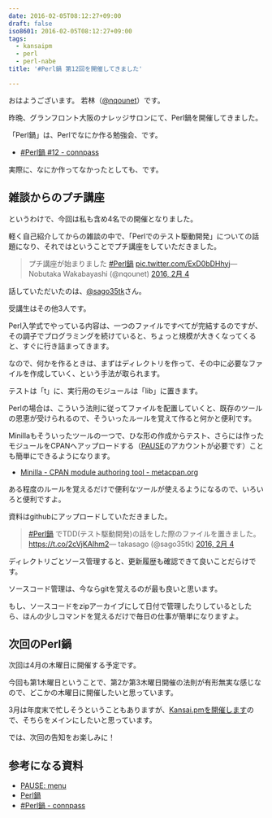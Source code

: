 ```yaml
---
date: 2016-02-05T08:12:27+09:00
draft: false
iso8601: 2016-02-05T08:12:27+09:00
tags:
  - kansaipm
  - perl
  - perl-nabe
title: '#Perl鍋 第12回を開催してきました'

---
```


おはようございます。
若林（<a href="https://twitter.com/nqounet">@nqounet</a>）です。

昨晩、グランフロント大阪のナレッジサロンにて、Perl鍋を開催してきました。

「Perl鍋」は、Perlでなにか作る勉強会、です。

<ul>
<li><a href="https://perlnabe.connpass.com/event/24946/">#Perl鍋 #12 - connpass</a></li>
</ul>

実際に、なにか作ってなかったとしても、です。



<h2>雑談からのプチ講座</h2>

というわけで、今回は私も含め4名での開催となりました。

軽く自己紹介してからの雑談の中で、「Perlでのテスト駆動開発」についての話題になり、それではということでプチ講座をしていただきました。

<blockquote class="twitter-tweet" data-lang="ja"><p lang="ja" dir="ltr">プチ講座が始まりました <a href="https://twitter.com/hashtag/Perl%E9%8D%8B?src=hash">#Perl鍋</a> <a href="https://t.co/ExD0bDHhyj">pic.twitter.com/ExD0bDHhyj</a>&mdash; Nobutaka Wakabayashi (@nqounet) <a href="https://twitter.com/nqounet/status/695192688434376704">2016, 2月 4</a></blockquote>

話していただいたのは、<a href="https://twitter.com/sago35tk">@sago35tk</a>さん。

受講生はその他3人です。

Perl入学式でやっている内容は、一つのファイルですべてが完結するのですが、その調子でプログラミングを続けていると、ちょっと規模が大きくなってくると、すぐに行き詰まってきます。

なので、何かを作るときは、まずはディレクトリを作って、その中に必要なファイルを作成していく、という手法が取られます。

テストは「t」に、実行用のモジュールは「lib」に置きます。

Perlの場合は、こういう法則に従ってファイルを配置していくと、既存のツールの恩恵が受けられるので、そういったルールを覚えて作ると何かと便利です。

Minillaもそういったツールの一つで、ひな形の作成からテスト、さらには作ったモジュールをCPANへアップロードする（<a href="https://pause.perl.org">PAUSE</a>のアカウントが必要です）ことも簡単にできるようになります。

<ul>
<li><a href="https://metacpan.org/pod/Minilla">Minilla - CPAN module authoring tool - metacpan.org</a></li>
</ul>

ある程度のルールを覚えるだけで便利なツールが使えるようになるので、いろいろと便利ですよ。

資料はgithubにアップロードしていただきました。

<blockquote class="twitter-tweet" data-lang="ja"><p lang="ja" dir="ltr"><a href="https://twitter.com/hashtag/Perl%E9%8D%8B?src=hash">#Perl鍋</a> でTDD(テスト駆動開発)の話をした際のファイルを置きました。<a href="https://t.co/2cVjKAIhm2">https://t.co/2cVjKAIhm2</a>&mdash; takasago (@sago35tk) <a href="https://twitter.com/sago35tk/status/695209757536186368">2016, 2月 4</a></blockquote>

<script async src="//platform.twitter.com/widgets.js" charset="utf-8"></script>

ディレクトリごとソース管理すると、更新履歴も確認できて良いことだらけです。

ソースコード管理は、今ならgitを覚えるのが最も良いと思います。

もし、ソースコードをzipアーカイブにして日付で管理したりしているとしたら、ほんの少しコマンドを覚えるだけで毎日の仕事が簡単になりますよ。

<h2>次回のPerl鍋</h2>

次回は4月の木曜日に開催する予定です。

今回も第1木曜日ということで、第2か第3木曜日開催の法則が有形無実な感じなので、どこかの木曜日に開催したいと思っています。

3月は年度末で忙しそうということもありますが、<a href="http://kansai.pm.org/entry/2016-02-05-01.html">Kansai.pmを開催します</a>ので、そちらをメインにしたいと思っています。

では、次回の告知をお楽しみに！

<h2>参考になる資料</h2>

<ul>
<li><a href="https://pause.perl.org/pause/query">PAUSE: menu</a></li>
<li><a href="https://github.com/perl-nabe">Perl鍋</a></li>
<li><a href="https://perlnabe.connpass.com/">#Perl鍋 - connpass</a></li>
</ul>
